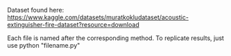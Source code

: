 Dataset found here: https://www.kaggle.com/datasets/muratkokludataset/acoustic-extinguisher-fire-dataset?resource=download

Each file is named after the corresponding method. To replicate results, just use python "filename.py" 

